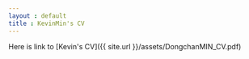 ```yaml
---
layout : default
title : KevinMin's CV
---
```


Here is link to [Kevin's CV]({{ site.url }}/assets/DongchanMIN_CV.pdf)
